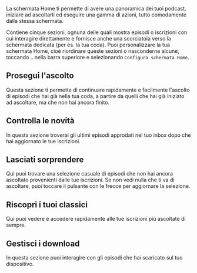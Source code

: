 La schermata Home ti permette di avere una panoramica dei tuoi podcast, iniziare ad ascoltarli ed eseguire una gamma di azioni, tutto comodamente dalla stessa schermata.

Contiene cinque sezioni, ognuna delle quali mostra episodi o iscrizioni con cui interagire direttamente e fornisce anche una scorciatoia verso la schermata dedicata (per es. la tua coda). Puoi personalizzare la tua schermata Home, cioè riordinare queste sezioni o nasconderne alcune, toccando `…` nella barra superiore e selezionando `Configura schermata Home`.

## Prosegui l'ascolto

Questa sezione ti permette di continuare rapidamente e facilmente l'ascolto di episodi che hai già nella tua coda, a partire da quelli che hai già iniziato ad ascoltare, ma che non hai ancora finito.

## Controlla le novità

In questa sezione troverai gli ultimi episodi approdati nel tuo inbox dopo che hai aggiornato le tue iscrizioni.

## Lasciati sorprendere

Qui puoi trovare una selezione casuale di episodi che non hai ancora ascoltato provenienti dalle tue iscrizioni. Se non vedi nulla che ti va di ascoltare, puoi toccare il pulsante con le frecce per aggiornare la selezione.

## Riscopri i tuoi classici

Qui puoi vedere e accedere rapidamente alle tue iscrizioni più ascoltate di sempre.

## Gestisci i download

In questa sezione puoi interagire con gli episodi che hai scaricato sul tuo dispositivo.
